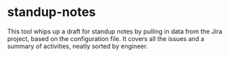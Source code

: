 # standup-notes
This tool whips up a draft for standup notes by pulling in data from the Jira project, based on the configuration file. It covers all the issues and a summary of activities, neatly sorted by engineer.
